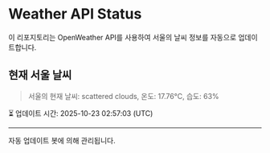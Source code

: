 
# Weather API Status

이 리포지토리는 OpenWeather API를 사용하여 서울의 날씨 정보를 자동으로 업데이트합니다.

## 현재 서울 날씨
> 서울의 현재 날씨: scattered clouds, 온도: 17.76°C, 습도: 63%

⏳ 업데이트 시간: 2025-10-23 02:57:03 (UTC)

---
자동 업데이트 봇에 의해 관리됩니다.

